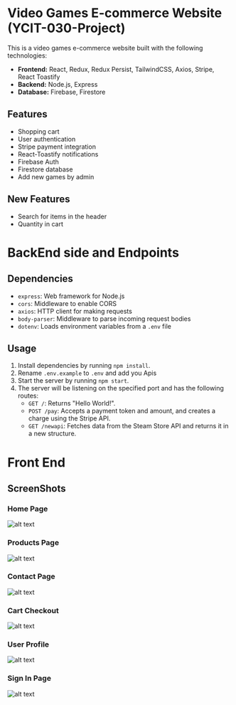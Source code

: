 # Video Games E-commerce Website (YCIT-030-Project)

This is a video games e-commerce website built with the following technologies:

- **Frontend:** React, Redux, Redux Persist, TailwindCSS, Axios, Stripe, React Toastify
- **Backend:** Node.js, Express
- **Database:** Firebase, Firestore

## Features

- Shopping cart
- User authentication
- Stripe payment integration
- React-Toastify notifications
- Firebase Auth
- Firestore database
- Add new games by admin

## New Features

- Search for items in the header
- Quantity in cart

# BackEnd side and Endpoints

## Dependencies

- `express`: Web framework for Node.js
- `cors`: Middleware to enable CORS
- `axios`: HTTP client for making requests
- `body-parser`: Middleware to parse incoming request bodies
- `dotenv`: Loads environment variables from a `.env` file

## Usage

1. Install dependencies by running `npm install`.
2. Rename `.env.example` to `.env` and add you Apis
3. Start the server by running `npm start`.
4. The server will be listening on the specified port and has the following routes:
   - `GET /`: Returns "Hello World!".
   - `POST /pay`: Accepts a payment token and amount, and creates a charge using the Stripe API.
   - `GET /newapi`: Fetches data from the Steam Store API and returns it in a new structure.

# Front End

## ScreenShots

### Home Page

![alt text](./screenshots/HomePage.png)

### Products Page

![alt text](./screenshots/ProductsPage.png)

### Contact Page

![alt text](./screenshots/ContactPage.png)

### Cart Checkout

![alt text](./screenshots/cart.png)

### User Profile

![alt text](./screenshots/profile.png)

### Sign In Page

![alt text](./screenshots/signin.png)
